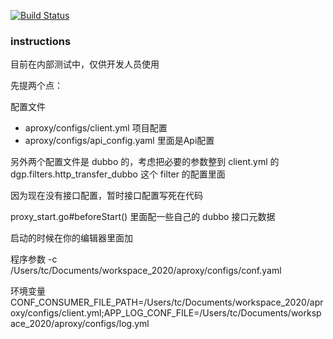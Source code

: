 [![Build Status](https://travis-ci.org/dubbogo/dubbo-go-proxy.svg?branch=master)](https://travis-ci.org/dubbogo/dubbo-go-proxy)

### instructions

目前在内部测试中，仅供开发人员使用

先提两个点：

配置文件 
- aproxy/configs/client.yml 项目配置
- aproxy/configs/api_config.yaml 里面是Api配置

另外两个配置文件是 dubbo 的，考虑把必要的参数整到 client.yml 的 dgp.filters.http_transfer_dubbo 这个 filter 的配置里面

因为现在没有接口配置，暂时接口配置写死在代码

proxy_start.go#beforeStart() 里面配一些自己的 dubbo 接口元数据

启动的时候在你的编辑器里面加

程序参数
-c /Users/tc/Documents/workspace_2020/aproxy/configs/conf.yaml

环境变量
CONF_CONSUMER_FILE_PATH=/Users/tc/Documents/workspace_2020/aproxy/configs/client.yml;APP_LOG_CONF_FILE=/Users/tc/Documents/workspace_2020/aproxy/configs/log.yml